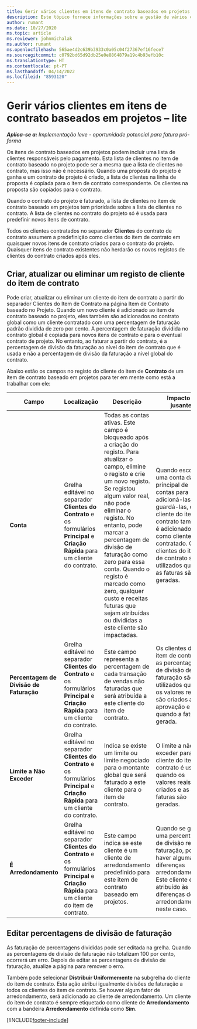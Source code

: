 ```yaml
---
title: Gerir vários clientes em itens de contrato baseados em projetos – lite
description: Este tópico fornece informações sobre a gestão de vários clientes em itens de contrato baseados em projetos.
author: rumant
ms.date: 10/27/2020
ms.topic: article
ms.reviewer: johnmichalak
ms.author: rumant
ms.openlocfilehash: 565ae4d2c639b3933c0a05c04f27367ef16fece7
ms.sourcegitcommit: c0792bd65d92db25e0e8864879a19c4b93efb10c
ms.translationtype: HT
ms.contentlocale: pt-PT
ms.lasthandoff: 04/14/2022
ms.locfileid: "8593120"
---
```

# <a name="manage-multiple-customers-on-project-based-contract-lines---lite"></a>Gerir vários clientes em itens de contrato baseados em projetos – lite

_**Aplica-se a:** Implementação leve - oportunidade potencial para fatura pró-forma_

Os itens de contrato baseados em projetos podem incluir uma lista de clientes responsáveis pelo pagamento. Esta lista de clientes no item de contrato baseado no projeto pode ser a mesma que a lista de clientes no contrato, mas isso não é necessário. Quando uma proposta do projeto é ganha e um contrato de projeto é criado, a lista de clientes na linha de proposta é copiada para o item de contrato correspondente. Os clientes na proposta são copiados para o contrato.

Quando o contrato do projeto é faturado, a lista de clientes no item de contrato baseado em projetos tem prioridade sobre a lista de clientes no contrato. A lista de clientes no contrato do projeto só é usada para predefinir novos itens de contrato.

Todos os clientes contratados no separador **Clientes** do contrato de contrato assumem a predefinição como clientes do item de contrato em quaisquer novos itens de contrato criados para o contrato do projeto. Quaisquer itens de contrato existentes não herdarão os novos registos de clientes do contrato criados após eles.

## <a name="create-update-or-delete-a-contract-line-customer-record"></a>Criar, atualizar ou eliminar um registo de cliente do item de contrato

Pode criar, atualizar ou eliminar um cliente do item de contrato a partir do separador Clientes do Item de Contrato na página Item de Contrato baseado no Projeto. Quando um novo cliente é adicionado ao item de contrato baseado no projeto, eles também são adicionados no contrato global como um cliente contratado com uma percentagem de faturação padrão dividida de zero por cento. A percentagem de faturação dividida no contrato global é copiada para novos itens de contrato e para o eventual contrato de projeto. No entanto, ao faturar a partir do contrato, é a percentagem de divisão da faturação ao nível do item de contrato que é usada e não a percentagem de divisão da faturação a nível global do contrato.

Abaixo estão os campos no registo do cliente do item de **Contrato** de um item de contrato baseado em projetos para ter em mente como está a trabalhar com ele:

| Campo | Localização | Descrição | Impacto a jusante |
| --- | --- | --- | --- |
| **Conta** | Grelha editável no separador **Clientes do Contrato** e os formulários **Principal** e **Criação Rápida** para um cliente do contrato. | Todas as contas ativas. Este campo é bloqueado após a criação do registo. Para atualizar o campo, elimine o registo e crie um novo registo. Se registou algum valor real, não pode eliminar o registo. No entanto, pode marcar a percentagem de divisão de faturação como zero para essa conta. Quando o registo é marcado como zero, qualquer custo e receitas futuras que sejam atribuídas ou divididas a este cliente são impactadas. | Quando escolhe uma conta da lista principal de contas para adicioná-las e guardá-las, o cliente do item de contrato também é adicionado como cliente contratado. Os clientes do item de contrato são utilizados quando as faturas são geradas. |
| **Percentagem de Divisão de Faturação** | Grelha editável no separador **Clientes do Contrato** e os formulários **Principal** e **Criação Rápida** para um cliente do contrato. | Este campo representa a percentagem de cada transação de vendas não faturadas que será atribuída a este cliente do item de contrato. | Os clientes do item de contrato e as percentagens de divisão de faturação são utilizados quando os valores reais são criados após aprovação e quando a fatura é gerada. |
| **Limite a Não Exceder** | Grelha editável no separador **Clientes do Contrato** e os formulários **Principal** e **Criação Rápida** para um cliente do contrato. | Indica se existe um limite ou limite negociado para o montante global que será faturado a este cliente para o item de contrato. | O limite a não exceder para o cliente do item de contrato é usado quando os valores reais são criados e as faturas são geradas. |
| **É Arredondamento** | Grelha editável no separador **Clientes do Contrato** e os formulários **Principal** e **Criação Rápida** para um cliente do item de contrato. | Este campo indica se este cliente é um cliente de arredondamento predefinido para este item de contrato baseado em projetos. | Quando se gera uma percentagem de divisão real de faturação, pode haver algumas diferenças arredondamentos. Este cliente é atribuído às diferenças de arredondamento neste caso. |

## <a name="edit-billing-split-percentages"></a>Editar percentagens de divisão de faturação

As faturação de percentagens divididas pode ser editada na grelha. Quando as percentagens de divisão de faturação não totalizam 100 por cento, ocorrerá um erro. Depois de editar as percentagens de divisão de faturação, atualize a página para remover o erro.

Também pode selecionar **Distribuir Uniformemente** na subgrelha do cliente do item de contrato. Esta ação atribui igualmente divisões de faturação a todos os clientes do item de contrato. Se houver algum fator de arredondamento, será adicionado ao cliente de arredondamento. Um cliente do item de contrato é sempre etiquetado como cliente de **Arredondamento** com a bandeira **Arredondamento** definida como **Sim**.


[!INCLUDE[footer-include](../../includes/footer-banner.md)]